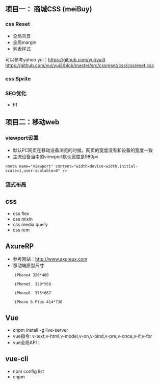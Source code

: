 ## 项目一： 商城CSS (meiBuy)

### css Reset

- 全局背景
- 全局margin
- 列表样式

可以参考yahoo yui：https://github.com/yui/yui3
https://github.com/yui/yui3/blob/master/src/cssreset/css/cssreset.css

### css Sprite


### SEO优化

- h1


## 项目二：移动web

### viewport设置

- 默认PC网页在移动设备浏览的时候，网页的宽度没有和设备的宽度一致
- 主流设备当中的viewport默认宽度是980px

```
<meta name="viewport" content="width=device-width,initial-scale=1,user-scalable=0" />
```

### 流式布局


## css
 
- css flex
- css mixin
- css media query
- css rem


## AxureRP

- 参考网站：http://www.axureux.com
- 移动端原型尺寸

```
    iPhone4 320*480
    
    iPhone5  320*568
    
    iPhone6  375*667
    
    iPhone 6 Plus 414*736
```

## Vue

- cnpm install -g live-server
- vue指令: v-text,v-html,v-model,v-on,v-bind,v-pre,v-once,v-if,v-for
- vue全局API：


## vue-cli

- npm config list
- cnpm


